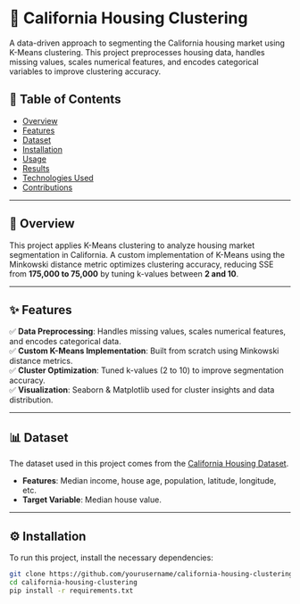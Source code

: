 # 🏡 California Housing Clustering  

A data-driven approach to segmenting the California housing market using K-Means clustering. This project preprocesses housing data, handles missing values, scales numerical features, and encodes categorical variables to improve clustering accuracy.  

## 📌 Table of Contents  
- [Overview](#overview)  
- [Features](#features)  
- [Dataset](#dataset)  
- [Installation](#installation)  
- [Usage](#usage)  
- [Results](#results)  
- [Technologies Used](#technologies-used)  
- [Contributions](#contributions)  

---

## 📖 Overview  
This project applies K-Means clustering to analyze housing market segmentation in California. A custom implementation of K-Means using the Minkowski distance metric optimizes clustering accuracy, reducing SSE from **175,000 to 75,000** by tuning k-values between **2 and 10**.  

---

## ✨ Features  
✅ **Data Preprocessing**: Handles missing values, scales numerical features, and encodes categorical data.  
✅ **Custom K-Means Implementation**: Built from scratch using Minkowski distance metrics.  
✅ **Cluster Optimization**: Tuned k-values (2 to 10) to improve segmentation accuracy.  
✅ **Visualization**: Seaborn & Matplotlib used for cluster insights and data distribution.  

---

## 📊 Dataset  
The dataset used in this project comes from the [California Housing Dataset](https://scikit-learn.org/stable/modules/generated/sklearn.datasets.fetch_california_housing.html).  

- **Features**: Median income, house age, population, latitude, longitude, etc.  
- **Target Variable**: Median house value.  

---

## ⚙ Installation  
To run this project, install the necessary dependencies:  

```bash
git clone https://github.com/yourusername/california-housing-clustering.git
cd california-housing-clustering
pip install -r requirements.txt
